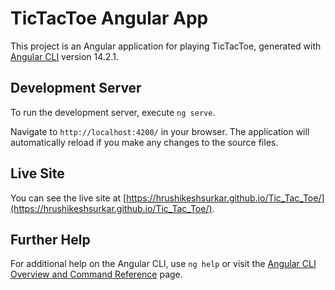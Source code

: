 # TicTacToe Angular App

This project is an Angular application for playing TicTacToe, generated with [Angular CLI](https://github.com/angular/angular-cli) version 14.2.1.

## Development Server

To run the development server, execute `ng serve`.

Navigate to `http://localhost:4200/` in your browser. The application will automatically reload if you make any changes to the source files.

## Live Site

You can see the live site at [https://hrushikeshsurkar.github.io/Tic_Tac_Toe/](https://hrushikeshsurkar.github.io/Tic_Tac_Toe/).

## Further Help

For additional help on the Angular CLI, use `ng help` or visit the [Angular CLI Overview and Command Reference](https://angular.io/cli) page.

<!-- This code was written by Hrushikesh Surkar -->
